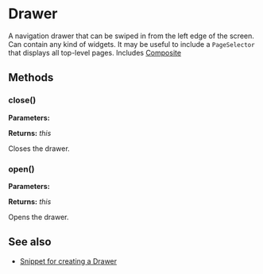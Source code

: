 # Drawer
A navigation drawer that can be swiped in from the left edge of the screen. Can contain any kind of widgets. It may be useful to include a `PageSelector` that displays all top-level pages.
Includes [Composite](Composite.md)

## Methods
### close()


**Parameters:** 



**Returns:** *this*

Closes the drawer.

### open()


**Parameters:** 



**Returns:** *this*

Opens the drawer.


## See also
- [Snippet for creating a Drawer](https://github.com/eclipsesource/tabris-js/blob/master/snippets/drawer/drawer.js)
